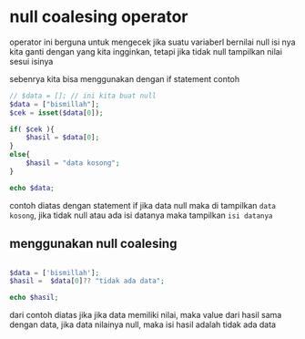 # null coalesing operator

operator ini berguna untuk mengecek jika suatu variaberl bernilai null isi nya kita ganti dengan yang kita ingginkan, tetapi jika tidak null tampilkan nilai sesui isinya


sebenrya kita bisa menggunakan dengan if statement
contoh

```php
// $data = []; // ini kita buat null
$data = ["bismillah"];
$cek = isset($data[0]);

if( $cek ){
    $hasil = $data[0];
}
else{
    $hasil = "data kosong";
}

echo $data;
```
contoh diatas dengan statement if
jika data null maka di tampilkan `data kosong`, jika tidak null atau ada isi datanya maka tampilkan `isi datanya`



## menggunakan null coalesing

```php

$data = ['bismillah'];
$hasil =  $data[0]?? "tidak ada data";

echo $hasil;

```

dari contoh diatas jika jika data memiliki nilai, maka value dari hasil sama dengan data, jika data nilainya null, maka isi hasil adalah tidak ada data